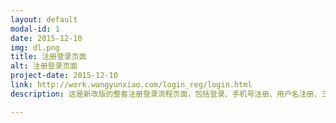 ```yaml
---
layout: default
modal-id: 1
date: 2015-12-10
img: dl.png
title: 注册登录页面
alt: 注册登录页面
project-date: 2015-12-10
link: http://work.wangyunxiao.com/login_reg/login.html
description: 这是新改版的整套注册登录流程页面，包括登录、手机号注册、用户名注册、三方登录以及设置密码页面，里面包含大量的输入校验。包括轮流校验以及全部校验两种。点击链接以查看。

---
```

